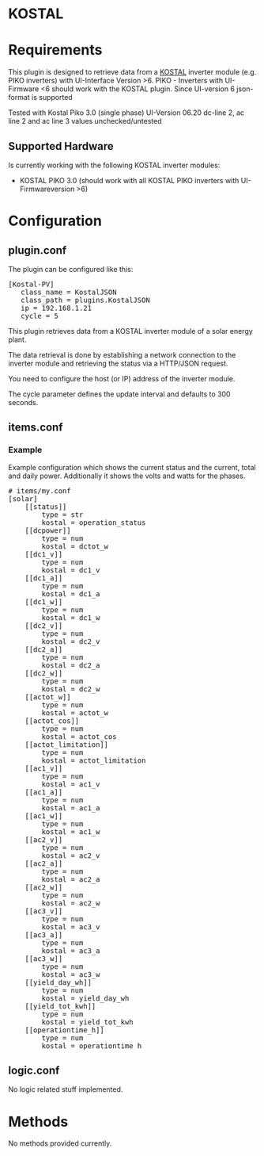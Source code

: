 # KOSTAL

# Requirements

This plugin is designed to retrieve data from a [KOSTAL](http://www.kostal-solar-electric.com/) inverter module (e.g. PIKO inverters) with UI-Interface Version >6.
PIKO - Inverters with UI-Firmware <6 should work with the KOSTAL plugin.
Since UI-version 6 json-format is supported

Tested with Kostal Piko 3.0 (single phase)  UI-Version 06.20
dc-line 2, ac line 2 and ac line 3 values unchecked/untested

## Supported Hardware

Is currently working with the following KOSTAL inverter modules:

  * KOSTAL PIKO 3.0
  (should work with all KOSTAL PIKO inverters with UI-Firmwareversion >6)

# Configuration

## plugin.conf

The plugin can be configured like this:

<pre>
[Kostal-PV]
   class_name = KostalJSON
   class_path = plugins.KostalJSON
   ip = 192.168.1.21
   cycle = 5
</pre>

This plugin retrieves data from a KOSTAL inverter module of a solar energy
plant.

The data retrieval is done by establishing a network connection to the 
inverter module and retrieving the status via a HTTP/JSON request.

You need to configure the host (or IP) address of the inverter module.

The cycle parameter defines the update interval and defaults to 300 seconds.

## items.conf

### Example

Example configuration which shows the current status and the current, total and
daily power. Additionally it shows the volts and watts for the phases.

<pre>
# items/my.conf
[solar]
    [[status]]
        type = str
        kostal = operation_status
    [[dcpower]]
        type = num
        kostal = dctot_w
    [[dc1_v]]
        type = num
        kostal = dc1_v
    [[dc1_a]]
        type = num
        kostal = dc1_a
    [[dc1_w]]
        type = num
        kostal = dc1_w
    [[dc2_v]]
        type = num
        kostal = dc2_v
    [[dc2_a]]
        type = num
        kostal = dc2_a
    [[dc2_w]]
        type = num
        kostal = dc2_w
    [[actot_w]]
        type = num
        kostal = actot_w
    [[actot_cos]]
        type = num
        kostal = actot_cos
    [[actot_limitation]]
        type = num
        kostal = actot_limitation
    [[ac1_v]]
        type = num
        kostal = ac1_v
    [[ac1_a]]
        type = num
        kostal = ac1_a
    [[ac1_w]]
        type = num
        kostal = ac1_w
    [[ac2_v]]
        type = num
        kostal = ac2_v
    [[ac2_a]]
        type = num
        kostal = ac2_a
    [[ac2_w]]
        type = num
        kostal = ac2_w
    [[ac3_v]]
        type = num
        kostal = ac3_v
    [[ac3_a]]
        type = num
        kostal = ac3_a
    [[ac3_w]]
        type = num
        kostal = ac3_w
    [[yield_day_wh]]
        type = num
        kostal = yield_day_wh
    [[yield_tot_kwh]]
        type = num
        kostal = yield_tot_kwh
    [[operationtime_h]]
        type = num
        kostal = operationtime_h
</pre>

## logic.conf

No logic related stuff implemented.

# Methods

No methods provided currently.

